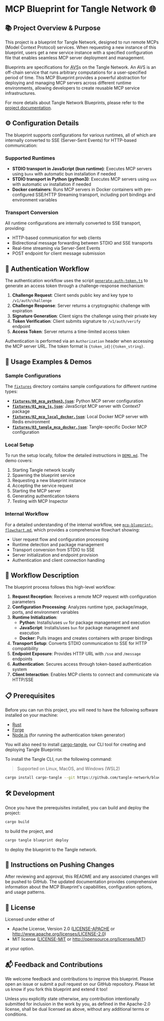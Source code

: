 # MCP Blueprint for Tangle Network 🌐

## 📚 Project Overview & Purpose

This project is a blueprint for Tangle Network, designed to run remote MCPs (Model Context Protocol) services. When requesting a new instance of this blueprint, users get a new service instance with a specified configuration file that enables seamless MCP server deployment and management.

Blueprints are specifications for <abbr title="Actively Validated Services">AVS</abbr>s on the Tangle Network. An AVS is an off-chain service that runs arbitrary computations for a user-specified period of time. This MCP Blueprint provides a powerful abstraction for deploying and managing MCP servers across different runtime environments, allowing developers to create reusable MCP service infrastructures.

For more details about Tangle Network Blueprints, please refer to the [project documentation](https://docs.tangle.tools/developers/blueprints/introduction).

## ⚙️ Configuration Details

The blueprint supports configurations for various runtimes, all of which are internally converted to SSE (Server-Sent Events) for HTTP-based communication:

### Supported Runtimes

- **STDIO transport in JavaScript (bun runtime)**: Executes MCP servers using `bunx` with automatic bun installation if needed
- **STDIO transport in Python (python3)**: Executes MCP servers using `uvx` with automatic uv installation if needed
- **Docker containers**: Runs MCP servers in Docker containers with pre-configured SSE/HTTP Streaming transport, including port bindings and environment variables

### Transport Conversion

All runtime configurations are internally converted to SSE transport, providing:

- HTTP-based communication for web clients
- Bidirectional message forwarding between STDIO and SSE transports
- Real-time streaming via Server-Sent Events
- POST endpoint for client message submission

## 🔐 Authentication Workflow

The authentication workflow uses the script [`generate-auth-token.ts`](generate-auth-token.ts) to generate an access token through a challenge-response mechanism:

1. **Challenge Request**: Client sends public key and key type to `/v1/auth/challenge`
2. **Challenge Response**: Server returns a cryptographic challenge with expiration
3. **Signature Generation**: Client signs the challenge using their private key
4. **Token Verification**: Client submits signature to `/v1/auth/verify` endpoint
5. **Access Token**: Server returns a time-limited access token

Authentication is performed via an `Authorization` header when accessing the MCP server URL. The token format is `{token_id}|{token_string}`.

## 🚀 Usage Examples & Demos

### Sample Configurations

The [`fixtures`](fixtures) directory contains sample configurations for different runtime types:

- **[`fixtures/00_mcp_python3.json`](fixtures/00_mcp_python3.json)**: Python MCP server configuration
- **[`fixtures/01_mcp_js.json`](fixtures/01_mcp_js.json)**: JavaScript MCP server with Context7 package
- **[`fixtures/02_mcp_local_docker.json`](fixtures/02_mcp_local_docker.json)**: Local Docker MCP server with Redis environment
- **[`fixtures/03_tangle_mcp_docker.json`](fixtures/03_tangle_mcp_docker.json)**: Tangle-specific Docker MCP configuration

### Local Setup

To run the setup locally, follow the detailed instructions in [`DEMO.md`](DEMO.md). The demo covers:

1. Starting Tangle network locally
2. Spawning the blueprint service
3. Requesting a new blueprint instance
4. Accepting the service request
5. Starting the MCP server
6. Generating authentication tokens
7. Testing with MCP Inspector

### Internal Workflow

For a detailed understanding of the internal workflow, see [`mcp-blueprint-flowchart.md`](mcp-blueprint-flowchart.md), which provides a comprehensive flowchart showing:

- User request flow and configuration processing
- Runtime detection and package management
- Transport conversion from STDIO to SSE
- Server initialization and endpoint provision
- Authentication and client connection handling

## 🔄 Workflow Description

The blueprint process follows this high-level workflow:

1. **Request Reception**: Receives a remote MCP request with configuration parameters
2. **Configuration Processing**: Analyzes runtime type, package/image, ports, and environment variables
3. **Runtime Initialization**:
   - **Python**: Installs/uses `uv` for package management and execution
   - **JavaScript**: Installs/uses `bun` for package management and execution
   - **Docker**: Pulls images and creates containers with proper bindings
4. **Transport Setup**: Converts STDIO communication to SSE for HTTP compatibility
5. **Endpoint Exposure**: Provides HTTP URL with `/sse` and `/message` endpoints
6. **Authentication**: Secures access through token-based authentication system
7. **Client Interaction**: Enables MCP clients to connect and communicate via HTTP/SSE

## 📋 Prerequisites

Before you can run this project, you will need to have the following software installed on your machine:

- [Rust](https://www.rust-lang.org/tools/install)
- [Forge](https://getfoundry.sh)
- [Node.js](https://nodejs.org/) (for running the authentication token generator)

You will also need to install [cargo-tangle](https://crates.io/crates/cargo-tangle), our CLI tool for creating and deploying Tangle Blueprints:

To install the Tangle CLI, run the following command:

> Supported on Linux, MacOS, and Windows (WSL2)

```bash
cargo install cargo-tangle --git https://github.com/tangle-network/blueprint
```

## 🛠️ Development

Once you have the prerequisites installed, you can build and deploy the project:

```sh
cargo build
```

to build the project, and

```sh
cargo tangle blueprint deploy
```

to deploy the blueprint to the Tangle network.

## 📝 Instructions on Pushing Changes

After reviewing and approval, this README and any associated changes will be pushed to GitHub. The updated documentation provides comprehensive information about the MCP Blueprint's capabilities, configuration options, and usage patterns.

## 📜 License

Licensed under either of

- Apache License, Version 2.0
  ([LICENSE-APACHE](LICENSE-APACHE) or http://www.apache.org/licenses/LICENSE-2.0)
- MIT license
  ([LICENSE-MIT](LICENSE-MIT) or http://opensource.org/licenses/MIT)

at your option.

## 📬 Feedback and Contributions

We welcome feedback and contributions to improve this blueprint.
Please open an issue or submit a pull request on our GitHub repository.
Please let us know if you fork this blueprint and extend it too!

Unless you explicitly state otherwise, any contribution intentionally submitted
for inclusion in the work by you, as defined in the Apache-2.0 license, shall be
dual licensed as above, without any additional terms or conditions.
